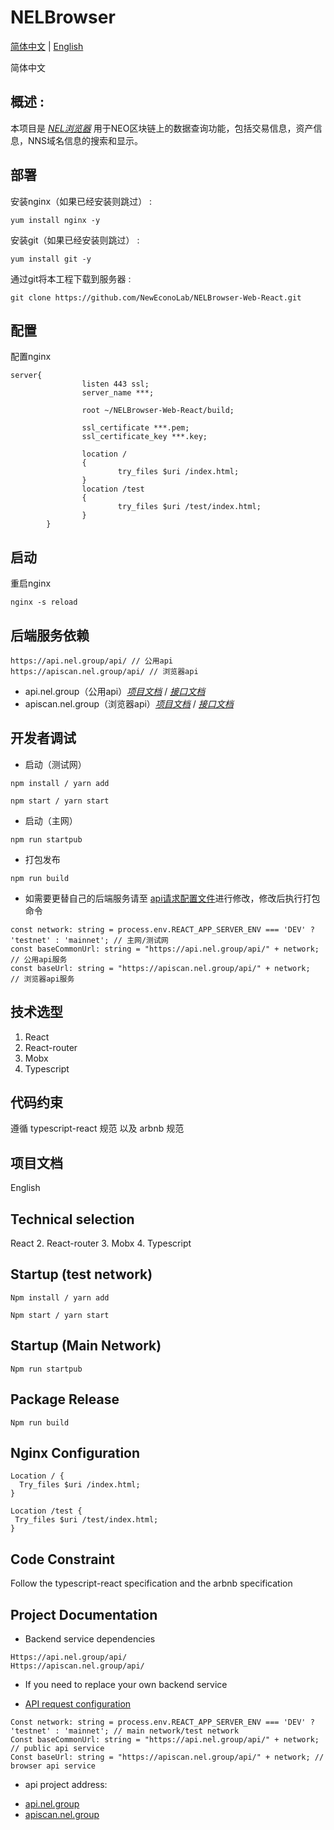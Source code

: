 # NELBrowser
[简体中文](#zh) |    [English](#en) 

<a name="zh">简体中文</a>
## 概述 :
本项目是 _[NEL浏览器](https://scan.nel.group/)_ 用于NEO区块链上的数据查询功能，包括交易信息，资产信息，NNS域名信息的搜索和显示。

## 部署
安装nginx（如果已经安装则跳过） :
```
yum install nginx -y
```

安装git（如果已经安装则跳过） :
```
yum install git -y
```
通过git将本工程下载到服务器 :
```
git clone https://github.com/NewEconoLab/NELBrowser-Web-React.git
```

## 配置
配置nginx
```
server{
                listen 443 ssl;
                server_name ***;

                root ~/NELBrowser-Web-React/build;

                ssl_certificate ***.pem;
                ssl_certificate_key ***.key;

                location /
                {
                        try_files $uri /index.html;
                }
                location /test
                {
                        try_files $uri /test/index.html;
                }
        }
```

## 启动
重启nginx
```
nginx -s reload
```

## 后端服务依赖

```shell
https://api.nel.group/api/ // 公用api
https://apiscan.nel.group/api/ // 浏览器api
```
* api.nel.group（公用api）_[项目文档](https://github.com/NewEconoLab/NEO_Block_API/blob/master/README.md)_ / _[接口文档](http://www.xiaoyaoji.cn/doc/1IoeLt6k57)_
* apiscan.nel.group（浏览器api）_[项目文档](https://github.com/NewEconoLab/NEL_Scan_API/blob/master/README.md)_ / _[接口文档](http://www.xiaoyaoji.cn/doc/2veptPpn9o/edit)_

## 开发者调试

* 启动（测试网）

```shell
npm install / yarn add
```

```shell
npm start / yarn start
```
* 启动（主网）
```shell
npm run startpub
```
* 打包发布
```shell
npm run build
```
* 如需要更替自己的后端服务请至 [api请求配置文件](https://github.com/NewEconoLab/NELBrowser-Web-React/blob/master/src/utils/request.ts)进行修改，修改后执行打包命令
```shell
const network: string = process.env.REACT_APP_SERVER_ENV === 'DEV' ? 'testnet' : 'mainnet'; // 主网/测试网
const baseCommonUrl: string = "https://api.nel.group/api/" + network; // 公用api服务
const baseUrl: string = "https://apiscan.nel.group/api/" + network;   // 浏览器api服务
```

## 技术选型
1. React
2. React-router
3. Mobx
4. Typescript

## 代码约束

遵循 typescript-react 规范 以及 arbnb 规范

## 项目文档


<a name="en">English</a>
## Technical selection
React
2. React-router
3. Mobx
4. Typescript

## Startup (test network)

```shell
Npm install / yarn add
```

```shell
Npm start / yarn start
```
## Startup (Main Network)
```shell
Npm run startpub
```
## Package Release
```shell
Npm run build
```

## Nginx Configuration
```shell
Location / {
  Try_files $uri /index.html;
}

Location /test {
 Try_files $uri /test/index.html;
}
```

## Code Constraint

Follow the typescript-react specification and the arbnb specification

## Project Documentation

* Backend service dependencies
```shell
Https://api.nel.group/api/
Https://apiscan.nel.group/api/
```

* If you need to replace your own backend service
- [API request configuration](https://github.com/NewEconoLab/NELBrowser-Web-React/blob/master/src/utils/request.ts)
```shell
Const network: string = process.env.REACT_APP_SERVER_ENV === 'DEV' ? 'testnet' : 'mainnet'; // main network/test network
Const baseCommonUrl: string = "https://api.nel.group/api/" + network; // public api service
Const baseUrl: string = "https://apiscan.nel.group/api/" + network; // browser api service
```
* api project address:
- [api.nel.group](https://github.com/NewEconoLab/NEO_Block_API/blob/master/README.md)
- [apiscan.nel.group](https://github.com/NewEconoLab/NEL_Scan_API/blob/master/README.md)
